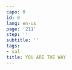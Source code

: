 ```yaml
---
capo: 0
id: 0
lang: en-us
page: '211'
step: ''
subtitle: ''
tags:
- sal
title: YOU ARE THE WAY
---
```

